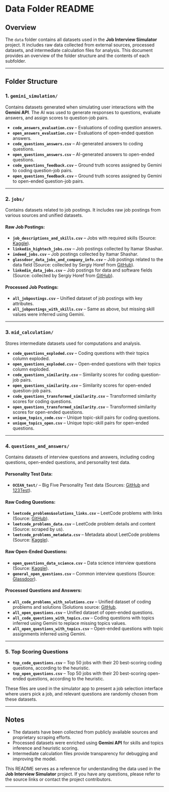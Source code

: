 # Data Folder README

## Overview
The `data` folder contains all datasets used in the **Job Interview Simulator** project. It includes raw data collected from external sources, processed datasets, and intermediate calculation files for analysis. This document provides an overview of the folder structure and the contents of each subfolder.

---

## Folder Structure

### 1. `gemini_simulation/`
Contains datasets generated when simulating user interactions with the **Gemini API**. The AI was used to generate responses to questions, evaluate answers, and assign scores to question-job pairs.

- **`code_answers_evaluation.csv`** – Evaluations of coding question answers.
- **`open_answers_evaluation.csv`** – Evaluations of open-ended question answers.
- **`code_questions_answers.csv`** – AI-generated answers to coding questions.
- **`open_questions_answers.csv`** – AI-generated answers to open-ended questions.
- **`code_questions_feedback.csv`** – Ground truth scores assigned by Gemini to coding question-job pairs.
- **`open_questions_feedback.csv`** – Ground truth scores assigned by Gemini to open-ended question-job pairs.

---

### 2. `jobs/`
Contains datasets related to job postings. It includes raw job postings from various sources and unified datasets.

#### **Raw Job Postings:**
- **`job_descriptions_and_skills.csv`** – Jobs with required skills (Source: [Kaggle](https://www.kaggle.com/datasets/batuhanmutlu/job-skill-set)).
- **`linkedin_hightech_jobs.csv`** – Job postings collected by Itamar Shashar.
- **`indeed_jobs.csv`** – Job postings collected by Itamar Shashar.
- **`glassdoor_data_jobs_and_company_info.csv`** – Job postings related to the data field (Source: collected by Sergiy Horef from [GitHub](https://github.com/Deff-ux/Scrapping-Glassdoor-Job-Posting-)).
- **`linkedin_data_jobs.csv`** – Job postings for data and software fields (Source: collected by Sergiy Horef from [GitHub](https://github.com/Mlawrence95/LinkedIn-Tech-Job-Data)).

#### **Processed Job Postings:**
- **`all_jobpostings.csv`** – Unified dataset of job postings with key attributes.
- **`all_jobpostings_with_skills.csv`** – Same as above, but missing skill values were inferred using Gemini.

---

### 3. `mid_calculation/`
Stores intermediate datasets used for computations and analysis.

- **`code_questions_exploded.csv`** – Coding questions with their topics column exploded.
- **`open_questions_exploded.csv`** – Open-ended questions with their topics column exploded.
- **`code_questions_similarity.csv`** – Similarity scores for coding question-job pairs.
- **`open_questions_similarity.csv`** – Similarity scores for open-ended question-job pairs.
- **`code_questions_transformed_similarity.csv`** – Transformed similarity scores for coding questions.
- **`open_questions_transformed_similarity.csv`** – Transformed similarity scores for open-ended questions.
- **`unique_topics_code.csv`** – Unique topic-skill pairs for coding questions.
- **`unique_topics_open.csv`** – Unique topic-skill pairs for open-ended questions.

---

### 4. `questions_and_answers/`
Contains datasets of interview questions and answers, including coding questions, open-ended questions, and personality test data.

#### **Personality Test Data:**
- **`OCEAN_test/`** – Big Five Personality Test data (Sources: [GitHub](https://github.com/rubynor/bigfive-web) and [123Test](https://www.123test.com/personality-test/)).

#### **Raw Coding Questions:**
- **`leetcode_problems&solutions_links.csv`** – LeetCode problems with links (Source: [GitHub](https://github.com/hxu296/leetcode-company-wise-problems-2022/blob/main/data/leetcode_problems.csv)).
- **`leetcode_problems_data.csv`** – LeetCode problem details and content (Source: scraped by us).
- **`leetcode_problems_metadata.csv`** – Metadata about LeetCode problems (Source: [Kaggle](https://www.kaggle.com/datasets/jaydeepagravat94583/leetcode?resource=download)).

#### **Raw Open-Ended Questions:**
- **`open_questions_data_science.csv`** – Data science interview questions (Source: [Kaggle](https://www.kaggle.com/datasets/sandy1811/data-science-interview-questions)).
- **`general_open_questions.csv`** – Common interview questions (Source: [Glassdoor](https://www.glassdoor.com/blog/common-interview-questions/)).

#### **Processed Questions and Answers:**
- **`all_code_problems_with_solutions.csv`** – Unified dataset of coding problems and solutions (Solutions source: [GitHub](https://github.com/fishercoder1534/Leetcode/tree/master/src/main/java/com/fishercoder/solutions).
- **`all_open_questions.csv`** – Unified dataset of open-ended questions.
- **`all_code_questions_with_topics.csv`** – Coding questions with topics inferred using Gemini to replace missing topics values.
- **`all_open_questions_with_topics.csv`** – Open-ended questions with topic assignments inferred using Gemini.

---

### 5. **Top Scoring Questions**
- **`top_code_questions.csv`** – Top 50 jobs with their 20 best-scoring coding questions, according to the heuristic.
- **`top_open_questions.csv`** – Top 50 jobs with their 20 best-scoring open-ended questions, according to the heuristic.

These files are used in the simulator app to present a job selection interface where users pick a job, and relevant questions are randomly chosen from these datasets.

---

## Notes
- The datasets have been collected from publicly available sources and proprietary scraping efforts.
- Processed datasets were enriched using **Gemini API** for skills and topics inference and heuristic scoring.
- Intermediate calculation files provide transparency for debugging and improving the model.

This README serves as a reference for understanding the data used in the **Job Interview Simulator** project. If you have any questions, please refer to the source links or contact the project contributors.

---
